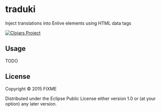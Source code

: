 # traduki

Inject translations into Enlive elements using HTML data tags

[![Clojars Project](http://clojars.org/traduki/latest-version.svg)](http://clojars.org/traduki)

## Usage

TODO

## License

Copyright © 2015 FIXME

Distributed under the Eclipse Public License either version 1.0 or (at
your option) any later version.
